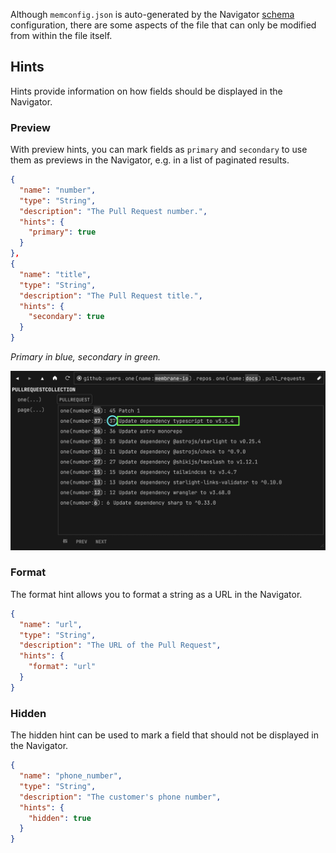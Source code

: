 Although `memconfig.json` is auto-generated by the Navigator [schema]((https://docs.membrane.io/concepts/schema/)) configuration, there are some aspects of the file that can only be modified from within the file itself.

## Hints

Hints provide information on how fields should be displayed in the Navigator.

### Preview
With preview hints, you can mark fields as `primary` and `secondary` to use them as previews in the Navigator, e.g. in a list of paginated results.
```json
{
  "name": "number",
  "type": "String",
  "description": "The Pull Request number.",
  "hints": {
    "primary": true
  }
},
{
  "name": "title",
  "type": "String",
  "description": "The Pull Request title.",
  "hints": {
    "secondary": true
  }
}
```

*Primary in blue, secondary in green.*

![Paginated list of github PRs in the Membrane Navigator](../../../assets/primary_secondary.png)


### Format
The format hint allows you to format a string as a URL in the Navigator.
```json
{
  "name": "url",
  "type": "String",
  "description": "The URL of the Pull Request",
  "hints": {
    "format": "url"
  }
}
```

### Hidden
The hidden hint can be used to mark a field that should not be displayed in the Navigator.

```json
{
  "name": "phone_number",
  "type": "String",
  "description": "The customer's phone number",
  "hints": {
    "hidden": true
  }
}
